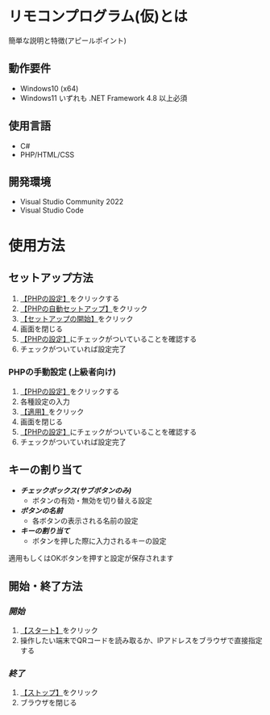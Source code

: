 # リモコンプログラム(仮)とは
簡単な説明と特徴(アピールポイント)
## 動作要件
- Windows10 (x64)
- Windows11
いずれも .NET Framework 4.8 以上必須
## 使用言語
- C#
- PHP/HTML/CSS
## 開発環境
- Visual Studio Community 2022
- Visual Studio Code
# 使用方法
## セットアップ方法
1. <ins>【PHPの設定】</ins>をクリックする
1. <ins>【PHPの自動セットアップ】</ins>をクリック
1. <ins>【セットアップの開始】</ins>をクリック
1. 画面を閉じる
1. <ins>【PHPの設定】</ins>にチェックがついていることを確認する
1. チェックがついていれば設定完了

### PHPの手動設定 (上級者向け)
1. <ins>【PHPの設定】</ins>をクリックする
1. 各種設定の入力
1. <ins>【適用】</ins>をクリック
1. 画面を閉じる
1. <ins>【PHPの設定】</ins>にチェックがついていることを確認する
1. チェックがついていれば設定完了

## キーの割り当て
- ***チェックボックス(サブボタンのみ)***
  - ボタンの有効・無効を切り替える設定
- ***ボタンの名前***
  - 各ボタンの表示される名前の設定
- ***キーの割り当て***
  - ボタンを押した際に入力されるキーの設定

適用もしくはOKボタンを押すと設定が保存されます

## 開始・終了方法
### ***開始***
1. <ins>【スタート】</ins>をクリック
1. 操作したい端末でQRコードを読み取るか、IPアドレスをブラウザで直接指定する
### ***終了***
1. <ins>【ストップ】</ins>をクリック
1. ブラウザを閉じる
